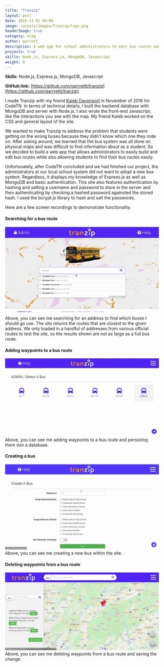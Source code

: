 ```yaml
---
title: "Tranzip"
layout: post
date: 2016-11-01 09:00
image: /assets/images/Tranzip/logo.png
headerImage: true
category: blog
author: garrett
description: A web app for school administrators to edit bus routes and for people to find the bus they should ride. Made for the CodeTN project competition.
projects: true
skills: Node.js, Express.js, MongoDB, Javascript
weight: 8
---
```


**Skills:** Node.js, Express.js, MongoDB, Javascript

**GitHub link:** [https://github.com/garrrettt/tranzip](https://github.com/garrrettt/tranzip)

I made Tranzip with my friend [Kaleb Davenport](https://github.com/theearlynerd/) in November of
2016 for CodeTN. In terms of technical details, I built the backend database with MongoDB and server
with Node.js. I also wrote the front-end Javascript, like the interactions you see with the map. My
friend Kaleb worked on the CSS and general layout of the site.

We wanted to make Tranzip to address the problem that students were getting on the wrong buses
because they didn't know which one they rode on. After asking around, we learned that the bus system 
was all done on physical maps and was difficult to find information about as a student. So we
decided to build a web app that allows administrators to easily build and edit bus routes while also
allowing students to find their bus routes easily. 

Unfortunately, after CodeTN concluded and we had finished our project, the administrators at our 
local school system did not want to adopt a new bus system. Regardless, it displays my knowledge of 
Express.js as well as MongoDB and basic authentication. This site also features authentication by 
hashing and salting a username and password to store in
the server and then authenticating by checking a hashed password againsted the stored hash. I used
the bcrypt.js library to hash and salt the passwords.

Here are a few screen recordings to demonstrate functionality.

#### Searching for a bus route
<img class="image" src="/assets/images/Tranzip/search address.gif" alt="Searching for your bus routes in our database of bus routes.">
Above, you can see me searching for an address to find which buses I should go use. The site returns
the routes that are closest to the given address. We only loaded in a handful of addresses from
various official routes to test the site, so the results shown are not as large as a full bus route.

#### Adding waypoints to a bus route
<img class="image" src="/assets/images/Tranzip/add points.gif" alt="Adding waypoints to a bus route">
Above, you can see me adding waypoints to a bus route and persisting them into a database.

#### Creating a bus
<img class="image" src="/assets/images/Tranzip/create a bus.gif" alt="Creating a bus">
Above, you can see me creating a new bus within the site.

#### Deleting waypoints from a bus route
<img class="image" src="/assets/images/Tranzip/delete point.gif" alt="Deleting waypoints from a bus route and saving the change.">
Above, you can see me deleting waypoints from a bus route and saving the change.